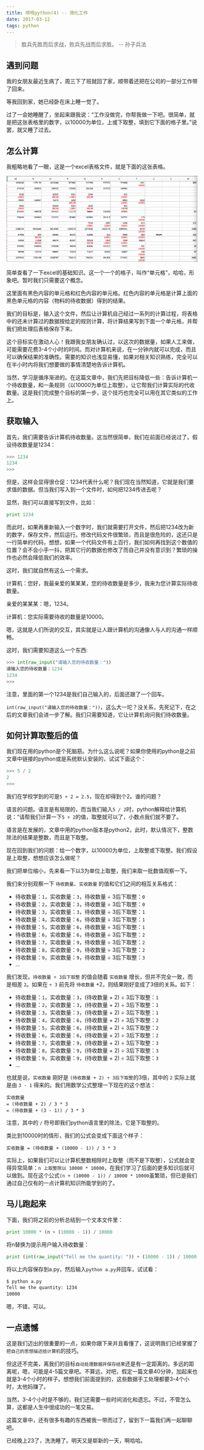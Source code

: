 ```yaml
---
title: 唠唠python(4) -- 简化工作
date: 2017-03-12
tags: python
---
```


> 胜兵先胜而后求战，败兵先战而后求胜。 -- 孙子兵法

## 遇到问题

我的女朋友最近生病了，周三下了班就回了家，顺带着还把在公司的一部分工作带了回来。

等我回到家，她已经卧在床上睡一觉了。

过了一会她睡醒了，坐起来跟我说：“工作没做完，你帮我做一下吧。很简单，就是把这张表格里的数字，以10000为单位，上或下取整，填到它下面的格子里。”说罢，就又睡了过去。

## 怎么计算

我粗略地看了一眼，这是一个excel表格文件，就是下面的这张表格。

![待处理表格](/public/img/excel.png)

简单查看了一下excel的基础知识。这一个一个的格子，叫作“单元格”，哈哈，形象吧。暂时我们只需要这个概念。

这里面有黑色内容的单元格和红色内容的单元格。红色内容的单元格是计算上面的黑色单元格的内容（物料的待收数据）得到的结果。

我们的目标是，输入这个文件，然后让计算机自己经过一系列的计算过程，将表格中的还未计算过的数据按给定的规则计算，将计算结果写到下面一个单元格，并帮我们把处理后表格保存下来。

这个目标实在激动人心！我跟我女朋友确认过，以这次的数据量，如果人工来做，可能需要花费3-4个小时的时间。而对计算机来说，在一分钟内就可以完成，而且可以确保结果的准确性。需要的知识也浅显易懂，如果对相关知识熟练，完全可以在半小时内将我们想要做的事情清楚地告诉计算机。

当然，学习是循序渐进的。在这篇文章中，我们先把目标降低一些：告诉计算机一个待收数量，和一条规则（以10000为单位上取整），让它帮我们计算实际的代收数量。这是我们完成整个目标的第一步，这个技巧也完全可以用在其它类似的工作上。

## 获取输入

首先，我们需要告诉计算机待收数量。这当然很简单，我们在前面已经说过了。假设待收数量是1234：

```python
>>> 1234
1234
>>>
```

但是，这样会显得很仓促：1234代表什么呢？我们现在当然知道，它就是我们要求值的数据。但当我们写入到一个文件时，如何把1234传进去呢？

显然，我们可以直接写到文件，比如：

```python
print 1234
```

而此时，如果再重新输入一个数字时，我们就需要打开文件，然后把1234改为新的数字，保存文件，然后运行。修改代码文件很繁琐，而且是很危险的，这还只是一行简单的代码，想想，如果一个代码文件有上百行，我们如何再找到这个数值的位置？会不会小手一抖，把其它行的数据也修改了而自己并没有意识到？繁琐的操作也必然会降低我们的效率。

这时，我们就自然有这么一个需求。

计算机：您好，我最亲爱的某某某，您的待收数量是多少，我来为您计算实际待收数量。

亲爱的某某某：嗯，1234。

计算机：您实际需要待收的数量是10000。

嗯，这就是人们所说的交互，其实就是让人跟计算机的沟通像人与人的沟通一样顺畅。

这时，我们需要知道这么一个东西:

```python
>>> int(raw_input("请输入您的待收数量："))
请输入您的待收数量：1234
1234
>>>
```

注意，里面的第一个1234是我们自己输入的，后面还跟了一个回车。

`int(raw_input("请输入您的待收数量："))`，这么大一坨？没关系，先死记下，在之后的文章我们会进一步了解。我们只需要知道，它让计算机询问我们待收数量。

## 如何计算取整后的值

我们现在用的python是个死脑筋。为什么这么说呢？如果你使用的python是之前文章中链接的python或是系统默认安装的，试试下面这个：

```python
>>> 5 / 2
2
>>>
```

我们在学校学到的可是`5 ÷ 2 = 2.5`，现在却得到个2。谁的问题？

语言的问题。语言是有局限的，而当我们输入`5 / 2`时，python解释给计算机说：“请帮我们计算一下`5 ÷ 2`的值，取整就可以了，小数点我们就不要了。

语言是在发展的，文章中用的python版本是python2，此时，默认情况下，整数除法的结果是整数，而且是下取整。

现在回到我们的问题：给一个数字，以10000为单位，上取整或下取整。我们假设是上取整，想想应该怎么做呢？

我们把单位缩小，先来看一下以3为单位上取整，我们来取一批数值观察一下。

我们来分别观察一下 `待收数量`、`实收数量` 的值和它们之间的相互关系格式：

* 待收数量：`1`，实收数量：`3`，待收数量 ÷ 3后下取整：`0`
* 待收数量：`2`，实收数量：`3`，待收数量 ÷ 3后下取整：`0`
* 待收数量：`3`，实收数量：`3`，待收数量 ÷ 3后下取整：`1`
* 待收数量：`4`，实收数量：`6`，待收数量 ÷ 3后下取整：`1`
* 待收数量：`5`，实收数量：`6`，待收数量 ÷ 3后下取整：`1`
* 待收数量：`6`，实收数量：`6`，待收数量 ÷ 3后下取整：`2`
* 待收数量：`7`，实收数量：`9`，待收数量 ÷ 3后下取整：`2`
* 待收数量：`8`，实收数量：`9`，待收数量 ÷ 3后下取整：`2`
* 待收数量：`9`，实收数量：`9`，待收数量 ÷ 3后下取整：`3`
* ...

我们发现，`待收数量 ÷ 3后下取整` 的值会随着 `实收数量` 增长，但并不完全一致，而是相差 `2`。如果在 `÷ 3` 前先将 `待收数量` +2，则结果刚好变成了3倍的关系。如下：

* 待收数量：`1`，实收数量：`3`，(待收数量 + 2) ÷ 3后下取整：`1`
* 待收数量：`2`，实收数量：`3`，(待收数量 + 2) ÷ 3后下取整：`1`
* 待收数量：`3`，实收数量：`3`，(待收数量 + 2) ÷ 3后下取整：`1`
* 待收数量：`4`，实收数量：`6`，(待收数量 + 2) ÷ 3后下取整：`2`
* 待收数量：`5`，实收数量：`6`，(待收数量 + 2) ÷ 3后下取整：`2`
* 待收数量：`6`，实收数量：`6`，(待收数量 + 2) ÷ 3后下取整：`2`
* 待收数量：`7`，实收数量：`9`，(待收数量 + 2) ÷ 3后下取整：`3`
* 待收数量：`8`，实收数量：`9`，(待收数量 + 2) ÷ 3后下取整：`3`
* 待收数量：`9`，实收数量：`9`，(待收数量 + 2) ÷ 3后下取整：`3`
* ...

也就是说，`实收数量` 刚好是 `(待收数量 + 2) ÷ 3后下取整`的3倍，其中的 `2` 实际上就是由 `3 - 1` 得来的。我们用数学公式整理一下现在的这个想法：

```
实收数量
= (待收数量 + 2) / 3 * 3
= (待收数量 + (3 - 1)) / 3 * 3
```

注意，其中的 `/` 符号即我们python语言里的除法，它是下取整的。

类比到10000时的情形，我们的公式会变成下面这个样子：

```
实收数量 = (待收数量 + (10000 - 1)) / 3 * 3
```

实际上，如果我们可以让计算机整数相除时上取整（而不是下取整），公式就会变得异常简单：`n 上取整除以 10000 * 10000`，在我们学习了后面的更多知识后就可以做到。现在这个公式`(n + (10000 - 1)) / 10000 * 10000`虽繁琐，但已是我们通过自己仅有的一点计算机知识所能学到的了。

## 马儿跑起来

下面，我们将之前的分析总结到一个文本文件里：

```python
print 10000 * (n + (10000 - 1)) / 10000
```

将n替换为提示用户输入待收数量：

```python
print (int(raw_input("Tell me the quantity: ")) + (10000 - 1)) / 10000 * 10000
```

将以上内容保存到a.py，然后输入`python a.py`并回车，试试看：

```sh
$ python a.py
Tell me the quantity: 1234
10000
```

嗯，不错，可以。

## 一点遗憾

这是我们迈出的很重要的一点，如果你跟下来并且看懂了，这说明我们已经掌握了`把自己的思想描述给计算机`的技巧。

但这还不完美，离我们的目标`自动处理数据并保存结果`还是有一定距离的。多远的距离呢，嗯，可能是4-5篇文章吧。不算远，对吧，假定一篇文章40分钟，加起来也就是3-4个小时的样子。想想我们前面提到的，这些数据手工处理都要3-4个小时，太他妈赚了。

当然，3-4个小时是不够的，我们还需要一些时间消化和遗忘。不过，不管怎么算，这都是人生中很成功的一笔交易。

这篇文章中，还有很多有趣的东西被我一带而过了，留到下一篇我们再一起聊聊吧。

已经晚上23了，洗洗睡了。明天又是崭新的一天，啊哈哈。
